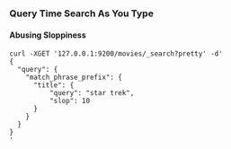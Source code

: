 ### Query Time Search As You Type

#### Abusing Sloppiness
```shell
curl -XGET '127.0.0.1:9200/movies/_search?pretty' -d'
{
  "query": {
    "match_phrase_prefix": {
      "title": {
          "query": "star trek",
          "slop": 10
      }
    }
  }
}
'
```
